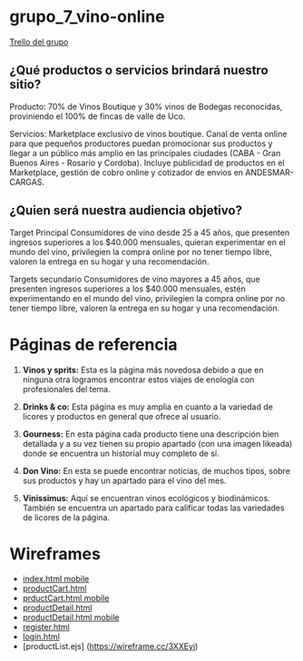 # grupo_7_vino-online

[Trello del grupo](https://trello.com/b/bz9l0thN/grupo7vino-online)

## ¿Qué productos o servicios brindará nuestro sitio?

Producto: 70% de Vinos Boutique y 30% vinos de Bodegas reconocidas, proviniendo el 100% de fincas de valle de Uco. 

Servicios: Marketplace exclusivo de vinos boutique. Canal de venta online para que pequeños productores puedan promocionar
sus productos y llegar a un público más amplio en las principales ciudades (CABA - Gran Buenos Aires - Rosario y Cordoba). 
Incluye publicidad de productos en el Marketplace, gestión de cobro online y cotizador de envios en ANDESMAR-CARGAS.

## ¿Quien será nuestra audiencia objetivo?
Target Principal
Consumidores de vino desde 25 a 45 años, que presenten ingresos superiores a los $40.000 mensuales, quieran experimentar 
en el mundo del vino, privilegien la compra online por no tener tiempo libre, valoren la entrega en su hogar y una recomendación. 

Targets secundario 
Consumidores de vino mayores a 45 años, que presenten ingresos superiores a los $40.000 mensuales, estén experimentando 
en el mundo del vino, privilegien la compra online por no tener tiempo libre, valoren la entrega en su hogar y una recomendación.


# Páginas de referencia
1. **Vinos y sprits:** Esta es la página más novedosa debido a que en ninguna otra logramos encontrar estos viajes de enología con profesionales del tema.

2. **Drinks & co:** Esta página es muy amplia en cuanto a la variedad de licores y productos en general que ofrece al usuario.

3. **Gourness:** En esta página cada producto tiene una descripción bien detallada y a su vez tienen su propio apartado (con una imagen likeada) donde se encuentra un historial muy completo de sí.

4. **Don Vino:** En esta se puede encontrar noticias, de muchos tipos, sobre sus productos y hay un apartado para el vino del mes.

5. **Vinissimus:** Aquí se encuentran vinos ecológicos y biodinámicos. También se encuentra un apartado para calificar todas las variedades de licores de la página.

# Wireframes

- [index.html mobile](https://wireframe.cc/2r1qmp)
- [productCart.html](https://wireframe.cc/6ezMJh)
- [prductCart.html mobile](https://wireframe.cc/Xo1RcD)
- [productDetail.html](https://wireframe.cc/P87gPl)
- [productDetail.html mobile](https://wireframe.cc/pe20oC)
- [register.html](https://wireframe.cc/VvLxvo)
- [login.html](https://wireframe.cc/ygrcBk)
- [productList.ejs] (https://wireframe.cc/3XXEyi)